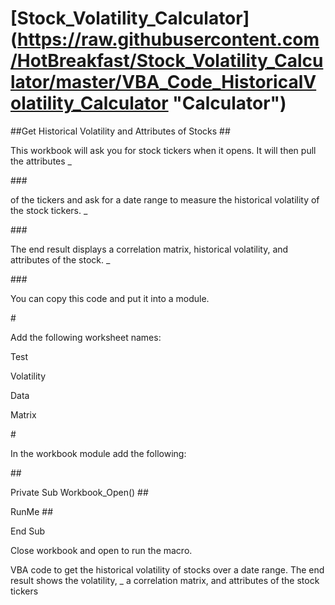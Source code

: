 # [Stock_Volatility_Calculator] (https://raw.githubusercontent.com/HotBreakfast/Stock_Volatility_Calculator/master/VBA_Code_HistoricalVolatility_Calculator "Calculator")
##Get Historical Volatility and Attributes of Stocks
##<P/>This workbook will ask you for stock tickers when it opens. It will then pull the attributes _ </P>
###<P/> of the tickers and ask for a date range to measure the historical volatility of the stock tickers. _ </P>
###<P/>The end result displays a correlation matrix, historical volatility, and attributes of the stock. _ </P>
###<P/>You can copy this code and put it into a module. </P>

#<P/>Add the following worksheet names:

<P/>	Test
<P/>	Volatility
<P/>	Data
<P/>	Matrix

#<P/>In the workbook module add the following:

##<P/>Private Sub Workbook_Open()
##<P/>RunMe
##<P/>End Sub

<P/>Close workbook and open to run the macro.
<P/>VBA code to get the historical volatility of stocks over a date range. The end result shows the volatility, _
a correlation matrix, and attributes of the stock tickers
